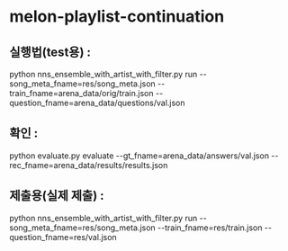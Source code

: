 # melon-playlist-continuation

## 실행법(test용) :
python nns_ensemble_with_artist_with_filter.py run --song_meta_fname=res/song_meta.json --train_fname=arena_data/orig/train.json --question_fname=arena_data/questions/val.json 

## 확인 :
python evaluate.py evaluate --gt_fname=arena_data/answers/val.json --rec_fname=arena_data/results/results.json 


## 제출용(실제 제출) : 
python nns_ensemble_with_artist_with_filter.py run --song_meta_fname=res/song_meta.json --train_fname=res/train.json --question_fname=res/val.json